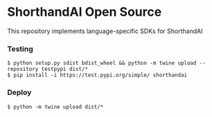 # ShorthandAI Open Source

This repository implements language-specific SDKs for ShorthandAI 


### Testing
```
$ python setup.py sdist bdist_wheel && python -m twine upload --repository testpypi dist/*
$ pip install -i https://test.pypi.org/simple/ shorthandai
```

### Deploy
```
$ python -m twine upload dist/*
```